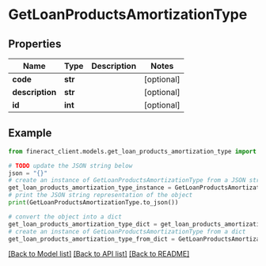 # GetLoanProductsAmortizationType


## Properties

Name | Type | Description | Notes
------------ | ------------- | ------------- | -------------
**code** | **str** |  | [optional] 
**description** | **str** |  | [optional] 
**id** | **int** |  | [optional] 

## Example

```python
from fineract_client.models.get_loan_products_amortization_type import GetLoanProductsAmortizationType

# TODO update the JSON string below
json = "{}"
# create an instance of GetLoanProductsAmortizationType from a JSON string
get_loan_products_amortization_type_instance = GetLoanProductsAmortizationType.from_json(json)
# print the JSON string representation of the object
print(GetLoanProductsAmortizationType.to_json())

# convert the object into a dict
get_loan_products_amortization_type_dict = get_loan_products_amortization_type_instance.to_dict()
# create an instance of GetLoanProductsAmortizationType from a dict
get_loan_products_amortization_type_from_dict = GetLoanProductsAmortizationType.from_dict(get_loan_products_amortization_type_dict)
```
[[Back to Model list]](../README.md#documentation-for-models) [[Back to API list]](../README.md#documentation-for-api-endpoints) [[Back to README]](../README.md)


